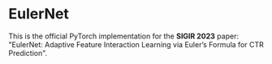 # EulerNet
This is the official PyTorch implementation for the **SIGIR 2023** paper: "EulerNet: Adaptive Feature Interaction Learning via Euler’s Formula for CTR Prediction".
